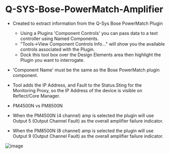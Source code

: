 # Q-SYS-Bose-PowerMatch-Amplifier

- Created to extract information from the Q-Sys Bose PowerMatch Plugin
  - Using a Plugins 'Component Controls' you can pass data to a text controller using Named Components.
  - "Tools->View Component Controls Info..." will show you the available controls associated with the Plugin.
  - Dock this tool box over the Design Elements area then highlight the Plugin you want to interrogate.

- 'Component Name' must be the same as the Bose PowerMatch plugin component.
- Tool adds the IP Address, and Fault to the Status.Sting for the Monitoring Proxy, so the IP Address of the
device is visible on Reflect/Core Manager.


- PM4500N vs PM8500N
 - When the PM4500N (4 channel) amp is selected the plugin will use Output 5 (Output Channel Fault) as the overall amplifier failure indicator.
 - When the PM8500N (8 channel) amp is selected the plugin will use Output 9 (Output Channel Fault) as the overall amplifier failure indicator.	

![image](https://user-images.githubusercontent.com/98933978/208031392-8f12e1d9-f4cd-4e41-968b-a674767bc60c.png)


